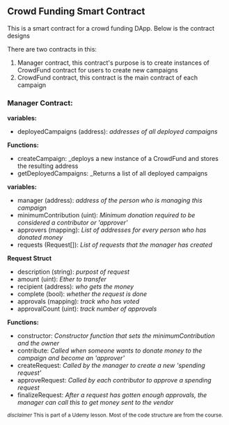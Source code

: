 ## Crowd Funding Smart Contract

This is a smart contract for a crowd funding DApp.
Below is the contract designs

There are two contracts in this:
1. Manager contract, this contract's purpose is to create instances of CrowdFund contract for users to create new campaigns
2. CrowdFund contract, this contract is the main contract of each campaign

### Manager Contract:
**variables:**
- deployedCampaigns (address): _addresses of all deployed campaigns_

**Functions:**
- createCampaign: _deploys a new instance of a CrowdFund and stores the resulting address
- getDeployedCampaigns: _Returns a list of all deployed campaigns

**variables:**
- manager (address): _address of the person who is managing this campaign_ 
- minimumContribution (uint): _Minimum donation required to be considered a contributor or 'approver'_
- approvers (mapping): _List of addresses for every person who has donated money_
- requests (Request[]): _List of requests that the manager has created_

**Request Struct**
- description (string): _purpost of request_
- amount (uint): _Ether to transfer_
- recipient (address): _who gets the money_
- complete (bool): _whether the request is done_
- approvals (mapping): _track who has voted_
- approvalCount (uint): _track number of approvals_

**Functions:**
- constructor: _Constructor function that sets the minimumContribution and the owner_
- contribute: _Called when someone wants to donate money to the campaign and become an 'approver'_
- createRequest: _Called by the manager to create a new 'spending request'_
- approveRequest: _Called by each contributor to approve a spending request_
- finalizeRequest: _After a request has gotten enough approvals, the manager can call this to get money sent to the vendor_

<sub>*disclaimer* This is part of a Udemy lesson. Most of the code structure are from the course.</sub>